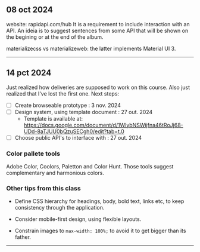 ## 08 oct 2024
website: rapidapi.com/hub
It is a requirement to include interaction with an API. An ideia is to suggest sentences from some API that will be shown on the begining or at the end of the album.

materializecss vs materializeweb: the latter implements Material UI 3.

---

## 14 pct 2024
Just realized how deliveries are supposed to work on this course. Also just realized that I've lost the first one.
Next steps:

- [ ] Create browseable prototype :  3 nov. 2024
- [ ] Design system, using template document : 27 out. 2024
  - Template is available at: https://docs.google.com/document/d/1WlybNSWijfna46tRoJj68-UDd-8aTJUU0bQzuSECgh0/edit?tab=t.0
- [ ] Choose public API's to interface with : 27 out. 2024

### Color pallete tools
Adobe Color, Coolors, Paletton and Color Hunt. Those tools suggest complementary and harmonious colors.
### Other tips from this class
* Define CSS hierarchy for headings, body, bold text, links etc, to keep consistency through the application.

* Consider mobile-first design, using flexible layouts.
* Constrain images to `max-width: 100%;` to avoid it to get bigger than its father.

---
